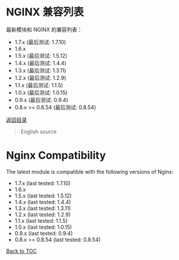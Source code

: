 NGINX 兼容列表
===================

最新模块和 NGINX 的兼容列表：

* 1.7.x (最后测试: 1.7.10)
* 1.6.x
* 1.5.x (最后测试: 1.5.12)
* 1.4.x (最后测试: 1.4.4)
* 1.3.x (最后测试: 1.3.11)
* 1.2.x (最后测试: 1.2.9)
* 1.1.x (最后测试: 1.1.5)
* 1.0.x (最后测试: 1.0.15)
* 0.9.x (最后测试: 0.9.4)
* 0.8.x >= 0.8.54 (最后测试: 0.8.54)

[返回目录](#table-of-contents)

> English source

Nginx Compatibility
===================
The latest module is compatible with the following versions of Nginx:

* 1.7.x (last tested: 1.7.10)
* 1.6.x
* 1.5.x (last tested: 1.5.12)
* 1.4.x (last tested: 1.4.4)
* 1.3.x (last tested: 1.3.11)
* 1.2.x (last tested: 1.2.9)
* 1.1.x (last tested: 1.1.5)
* 1.0.x (last tested: 1.0.15)
* 0.9.x (last tested: 0.9.4)
* 0.8.x >= 0.8.54 (last tested: 0.8.54)

[Back to TOC](#table-of-contents)
